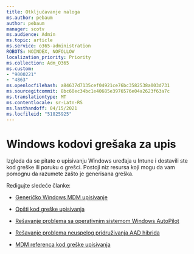 ```yaml
---
title: Otključavanje naloga
ms.author: pebaum
author: pebaum
manager: scotv
ms.audience: Admin
ms.topic: article
ms.service: o365-administration
ROBOTS: NOINDEX, NOFOLLOW
localization_priority: Priority
ms.collection: Adm_O365
ms.custom:
- "9000221"
- "4863"
ms.openlocfilehash: a84637d7135cef04921ce76bc3582538a003d731
ms.sourcegitcommit: 8bc60ec34bc1e40685e3976576e04a2623f63a7c
ms.translationtype: MT
ms.contentlocale: sr-Latn-RS
ms.lasthandoff: 04/15/2021
ms.locfileid: "51825925"
---
```

# <a name="windows-enrolment-error-codes"></a>Windows kodovi grešaka za upis

Izgleda da se pitate o upisivanju Windows uređaja u Intune i dostavili ste kod greške ili poruku o grešci. Postoji niz resursa koji mogu da vam pomognu da razumete zašto je generisana greška.
 
Redigujte sledeće članke:

- [Generičko Windows MDM upisivanje](https://docs.microsoft.com/mem/intune/enrollment/troubleshoot-windows-enrollment-errors)

- [Opšti kod greške upisivanja](https://docs.microsoft.com/mem/intune/enrollment/troubleshoot-device-enrollment-in-intune#general-enrollment-error-codes)

- [Rešavanje problema sa operativnim sistemom Windows AutoPilot](https://docs.microsoft.com/windows/deployment/windows-autopilot/troubleshooting)

- [Rešavanje problema neuspelog pridruživanja AAD hibrida](https://docs.microsoft.com/azure/active-directory/devices/troubleshoot-hybrid-join-windows-current)

- [MDM referenca kod greške upisivanja](https://docs.microsoft.com/windows/win32/mdmreg/mdm-registration-constants)
